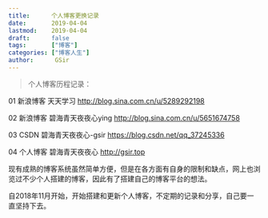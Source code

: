 ```yaml
---
title:      个人博客更换记录
date:       2019-04-04
lastmod:    2019-04-04
draft:      false
tags:       ["博客"]
categories: ["博客人生"]
author:      GSir
---
```


> 个人博客历程记录：

<!--more-->


01 新浪博客  天天学习            http://blog.sina.com.cn/u/5289292198

02 新浪博客  碧海青天夜夜心ying  http://blog.sina.com.cn/u/5651674758

03 CSDN     碧海青天夜夜心-gsir https://blog.csdn.net/qq_37245336

04 个人博客  碧海青天夜夜心      http://gsir.top

现有成熟的博客系统虽然简单方便，但是在各方面有自身的限制和缺点，网上也⁮浏览过不少个人搭建的博客，因此有了搭建自己的博客平台的想法。

自2018年11月开始，开始搭建和更新个人博客，不定期的记录和分享，自己要一直坚持下去。